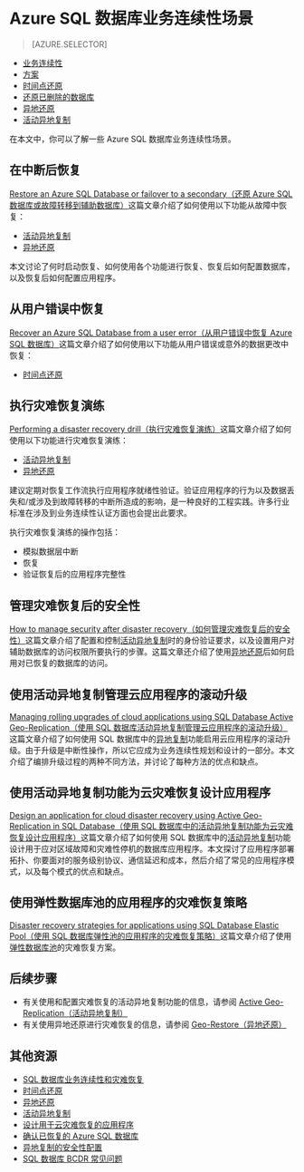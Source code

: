 <properties
	pageTitle="Azure SQL 数据库业务连续性场景 | Azure"
	description="Azure SQL 数据库业务连续性场景"
	services="sql-database"
	documentationCenter=""
	authors="carlrabeler"
	manager="jhubbard"
	editor=""/>

<tags
	ms.service="sql-database"
	ms.date="06/16/2016"
	wacn.date="07/21/2016"/>



# Azure SQL 数据库业务连续性场景

> [AZURE.SELECTOR]
- [业务连续性](/documentation/articles/sql-database-business-continuity)
- [方案](/documentation/articles/sql-database-business-continuity-scenarios)
- [时间点还原](/documentation/articles/sql-database-point-in-time-retore)
- [还原已删除的数据库](/documentation/articles/sql-database-restore-deleted-database)
- [异地还原](/documentation/articles/sql-database-geo-restore)
- [活动异地复制](/documentation/articles/sql-database-geo-replication)

在本文中，你可以了解一些 Azure SQL 数据库业务连续性场景。

## 在中断后恢复

[Restore an Azure SQL Database or failover to a secondary（还原 Azure SQL 数据库或故障转移到辅助数据库）](/documentation/articles/sql-database-disaster-recovery)这篇文章介绍了如何使用以下功能从故障中恢复：

- [活动异地复制](/documentation/articles/sql-database-geo-replication-overview)
- [异地还原](/documentation/articles/sql-database-geo-restore)

本文讨论了何时启动恢复、如何使用各个功能进行恢复、恢复后如何配置数据库，以及恢复后如何配置应用程序。

## 从用户错误中恢复

[Recover an Azure SQL Database from a user error（从用户错误中恢复 Azure SQL 数据库）](/documentation/articles/sql-database-user-error-recovery)这篇文章介绍了如何使用以下功能从用户错误或意外的数据更改中恢复：

- [时间点还原](/documentation/articles/sql-database-point-in-time-restore) 

## 执行灾难恢复演练

[Performing a disaster recovery drill（执行灾难恢复演练）](/documentation/articles/sql-database-disaster-recovery-drills)这篇文章介绍了如何使用以下功能进行灾难恢复演练：

- [活动异地复制](/documentation/articles/sql-database-geo-replication-overview)
- [异地还原](/documentation/articles/sql-database-geo-restore)

建议定期对恢复工作流执行应用程序就绪性验证。验证应用程序的行为以及数据丢失和/或涉及到故障转移的中断所造成的影响，是一种良好的工程实践。许多行业标准在涉及到业务连续性认证方面也会提出此要求。

执行灾难恢复演练的操作包括：

- 模拟数据层中断
- 恢复 
- 验证恢复后的应用程序完整性

## 管理灾难恢复后的安全性

[How to manage security after disaster recovery（如何管理灾难恢复后的安全性）](/documentation/articles/sql-database-geo-replication-security-config)这篇文章介绍了配置和控制[活动异地复制](/documentation/articles/sql-database-geo-replication-overview)时的身份验证要求，以及设置用户对辅助数据库的访问权限所要执行的步骤。这篇文章还介绍了使用[异地还原](/documentation/articles/sql-database-geo-restore)后如何启用对已恢复的数据库的访问。

## 使用活动异地复制管理云应用程序的滚动升级

[Managing rolling upgrades of cloud applications using SQL Database Active Geo-Replication（使用 SQL 数据库活动异地复制管理云应用程序的滚动升级）](/documentation/articles/sql-database-manage-application-rolling-upgrade)这篇文章介绍了如何使用 SQL 数据库中的[异地复制](/documentation/articles/sql-database-geo-replication-overview)功能启用云应用程序的滚动升级。由于升级是中断性操作，所以它应成为业务连续性规划和设计的一部分。本文介绍了编排升级过程的两种不同方法，并讨论了每种方法的优点和缺点。

## 使用活动异地复制功能为云灾难恢复设计应用程序

[Design an application for cloud disaster recovery using Active Geo-Replication in SQL Database（使用 SQL 数据库中的活动异地复制功能为云灾难恢复设计应用程序）](/documentation/articles/sql-database-designing-cloud-solutions-for-disaster-recovery)这篇文章介绍了如何使用 SQL 数据库中的[活动异地复制](/documentation/articles/sql-database-geo-replication-overview)功能设计用于应对区域故障和灾难性停机的数据库应用程序。本文探讨了应用程序部署拓扑、你要面对的服务级别协议、通信延迟和成本，然后介绍了常见的应用程序模式，以及每个模式的优点和缺点。

## 使用弹性数据库池的应用程序的灾难恢复策略

[Disaster recovery strategies for applications using SQL Database Elastic Pool（使用 SQL 数据库弹性池的应用程序的灾难恢复策略）](/documentation/articles/sql-database-disaster-recovery-strategies-for-applications-with-elastic-pool)这篇文章介绍了使用[弹性数据库池](/documentation/articles/sql-database-elastic-pool)的灾难恢复方案。

## 后续步骤

- 有关使用和配置灾难恢复的活动异地复制功能的信息，请参阅 [Active Geo-Replication（活动异地复制）](/documentation/articles/sql-database-geo-replication-overview)
- 有关使用异地还原进行灾难恢复的信息，请参阅 [Geo-Restore（异地还原）](/documentation/articles/sql-database-geo-restore)

## 其他资源

- [SQL 数据库业务连续性和灾难恢复](/documentation/articles/sql-database-business-continuity)
- [时间点还原](/documentation/articles/sql-database-point-in-time-restore)
- [异地还原](/documentation/articles/sql-database-geo-restore)
- [活动异地复制](/documentation/articles/sql-database-geo-replication-overview)
- [设计用于云灾难恢复的应用程序](/documentation/articles/sql-database-designing-cloud-solutions-for-disaster-recovery)
- [确认已恢复的 Azure SQL 数据库](/documentation/articles/sql-database-recovered-finalize)
- [异地复制的安全性配置](/documentation/articles/sql-database-geo-replication-security-config)
- [SQL 数据库 BCDR 常见问题](/documentation/articles/sql-database-bcdr-faq)

<!---HONumber=Mooncake_0704_2016-->